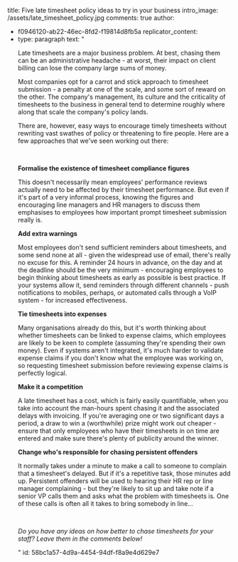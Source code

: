 title: Five late timesheet policy ideas to try in your business
intro_image: /assets/late_timesheet_policy.jpg
comments: true
author:
  - f0946120-ab22-46ec-8fd2-f19814d8fb5a
replicator_content:
  - 
    type: paragraph
    text: "<p>Late timesheets are a major business problem. At best, chasing them can be an administrative headache - at worst, their impact on client billing can lose the company large sums of money.</p><p>Most companies opt for a carrot and stick approach to timesheet submission - a penalty at one of the scale, and some sort of reward on the other. The company's management, its culture and the criticality of timesheets to the business in general tend to determine roughly where along that scale the company's policy lands.</p><p>There are, however, easy ways to encourage timely timesheets without rewriting vast swathes of policy or threatening to fire people. Here are a few approaches that we've seen working out there:</p><p>&nbsp;</p><p><strong>Formalise the existence of timesheet compliance figures</strong></p><p>This doesn't necessarily mean employees' performance reviews actually need to be affected by their timesheet performance. But even if it's part of a very informal process, knowing the figures and encouraging line managers and HR managers to discuss them emphasises to employees how important prompt timesheet submission really is.</p><p><strong>Add extra warnings</strong></p><p>Most employees don't send sufficient reminders about timesheets, and some send none at all - given the widespread use of email, there's really no excuse for this. A reminder 24 hours in advance, on the day and at the deadline should be the very minimum - encouraging employees to begin thinking about timesheets as early as possible is best practice. If your systems allow it, send reminders through different channels - push notifications to mobiles, perhaps, or automated calls through a VoIP system - for increased effectiveness.</p><p><strong>Tie timesheets into expenses</strong></p><p>Many organisations already do this, but it's worth thinking about whether timesheets can be linked to expense claims, which employees are likely to be keen to complete (assuming they're spending their own money). Even if systems aren't integrated, it's much harder to validate expense claims if you don't know what the employee was working on, so requesting timesheet submission before reviewing expense claims is perfectly logical.</p><p><strong>Make it a competition</strong></p><p>A late timesheet has a cost, which is fairly easily quantifiable, when you take into account the man-hours spent chasing it and the associated delays with invoicing. If you're averaging one or two significant days a period, a draw to win a (worthwhile) prize might work out cheaper - ensure that only employees who have their timesheets in on time are entered and make sure there's plenty of publicity around the winner.</p><p><strong>Change who's responsible for chasing persistent offenders</strong></p><p>It normally takes under a minute to make a call to someone to complain that a timesheet's delayed. But if it's a repetitive task, those minutes add up. Persistent offenders will be used to hearing their HR rep or line manager complaining - but they're likely to sit up and take note if a senior VP calls them and asks what the problem with timesheets is. One of these calls is often all it takes to bring somebody in line…</p><p>&nbsp;</p><p><em>Do you have any ideas on how better to chase timesheets for your staff? Leave them in the comments below!</em></p>"
id: 58bc1a57-4d9a-4454-94df-f8a9e4d629e7
